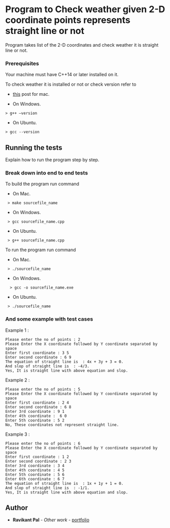 # Program to Check weather given 2-D coordinate points represents straight line or not

Program takes list of the 2-D coordinates and check weather it is straight line or not.

### Prerequisites

Your machine must have C++14 or later installed on it.

To check weather it is installed or not or check version refer to

- [this](https://stackoverflow.com/questions/20410587/how-to-find-gcc-version-on-mac) post for mac.

- On Windows.

```
> g++ –version
```

- On Ubuntu.

```
> gcc --version
```

## Running the tests

Explain how to run the program step by step.

### Break down into end to end tests

To build the program run command

- On Mac.

```
 > make sourcefile_name
```

- On Windows.

```
 > gcc sourcefile_name.cpp
```

- On Ubuntu.

```
 > g++ sourcefile_name.cpp
```

To run the program run command

- On Mac.

```
 > ./sourcefile_name
```

- On Windows.

```
  > gcc -o sourcefile_name.exe
```

- On Ubuntu.

```
 > ./sourcefile_name
```

### And some example with test cases

Example 1 :

```
Please enter the no of points : 2
Please Enter the X coordinate followed by Y coordinate separated by space
Enter first coordinate : 3 5
Enter second coordinate : 6 9
The equation of straight line is  : 4x + 3y + 3 = 0.
And slop of straight line is  : -4/3.
Yes, It is straight line with above equation and slop.
```

Example 2 :

```
Please enter the no of points : 5
Please Enter the X coordinate followed by Y coordinate separated by space
Enter first coordinate : 2 4
Enter second coordinate : 6 8
Enter 3rd coordinate : 9 1
Enter 4th coordinate :  6 0
Enter 5th coordinate : 5 2
No, These coordinates not represent straight line.
```

Example 3 :

```
Please enter the no of points : 6
Please Enter the X coordinate followed by Y coordinate separated by space
Enter first coordinate : 1 2
Enter second coordinate : 2 3
Enter 3rd coordinate : 3 4
Enter 4th coordinate : 4 5
Enter 5th coordinate : 5 6
Enter 6th coordinate : 6 7
The equation of straight line is  : 1x + 1y + 1 = 0.
And slop of straight line is  : -1/1.
Yes, It is straight line with above equation and slop.
```

## Author

- **Ravikant Pal** - _Other work_ - [portfolio](https://pol-alok.github.io/portfolio/)
